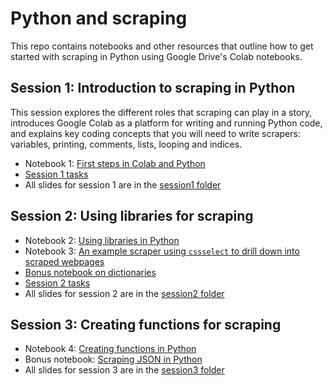 # Python and scraping

This repo contains notebooks and other resources that outline how to get started with scraping in Python using Google Drive's Colab notebooks.

## Session 1: Introduction to scraping in Python

This session explores the different roles that scraping can play in a story, introduces Google Colab as a platform for writing and running Python code, and explains key coding concepts that you will need to write scrapers: variables, printing, comments, lists, looping and indices. 

* Notebook 1: [First steps in Colab and Python](https://github.com/paulbradshaw/pythonscraping/blob/main/session1/pythonFirstStepsColab.ipynb)
* [Session 1 tasks](https://github.com/paulbradshaw/pythonscraping/blob/main/session1/task01.md)
* All slides for session 1 are in the [session1 folder](https://github.com/paulbradshaw/pythonscraping/tree/main/session1)

## Session 2: Using libraries for scraping

* Notebook 2: [Using libraries in Python](https://github.com/paulbradshaw/pythonscraping/blob/main/session2/anExampleScraperLibraries.ipynb)
* Notebook 3: [An example scraper using `cssselect` to drill down into scraped webpages](https://github.com/paulbradshaw/pythonscraping/blob/main/session2/exampleScraperCSSselect.ipynb)
* [Bonus notebook on dictionaries](https://github.com/paulbradshaw/pythonscraping/blob/main/session2/dictionaries.ipynb)
* [Session 2 tasks](https://github.com/paulbradshaw/pythonscraping/blob/main/session2/task02.md)
* All slides for session 2 are in the [session2 folder](https://github.com/paulbradshaw/pythonscraping/tree/main/session2)

## Session 3: Creating functions for scraping

* Notebook 4: [Creating functions in Python](https://github.com/paulbradshaw/pythonscraping/blob/main/session3/04createFunctionsScraper.ipynb)
* Bonus notebook: [Scraping JSON in Python](https://github.com/paulbradshaw/pythonscraping/blob/main/session3/05scrapingJSONinspector.ipynb)
* All slides for session 3 are in the [session3 folder](https://github.com/paulbradshaw/pythonscraping/tree/main/session3)

